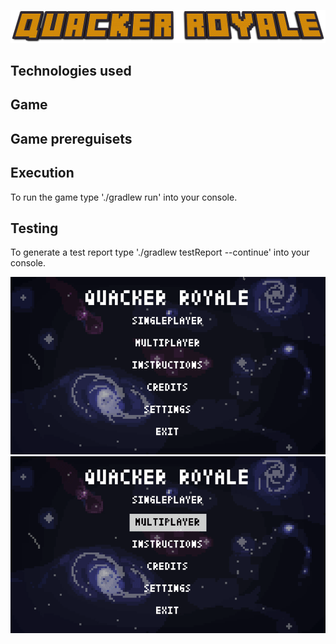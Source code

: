 ![Alt Text](/res/images/Quacker-Royale.png)
## Technologies used
## Game
## Game prereguisets 
## Execution

To run the game type './gradlew run' into your console.

## Testing

To generate a test report type './gradlew testReport --continue' into your console.

![Alt Text](/markdownImages/menu.gif)
![Alt Text](/markdownImages/gameplay.gif)